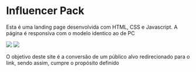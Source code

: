 <h1>Influencer Pack</h1>
<p>Esta é uma landing page desenvolvida com HTML, CSS e Javascript. A página é responsiva com o modelo identico ao de PC</p>

<img src="https://github.com/lulucasalves/influencerpack-project/blob/main/.github/img1.png">
<img src="https://github.com/lulucasalves/influencerpack-project/blob/main/.github/img2.png">

<p>O objetivo deste site é a conversão de um público alvo redirecionado para o link, sendo assim, cumpre o propósito definido</p>
